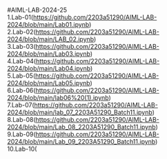 #AIML-LAB-2024-25  
1.Lab-01(https://github.com/2203a51290/AIML-LAB-2024/blob/main/Lab01.ipynb)  
2.Lab-02(https://github.com/2203a51290/AIML-LAB-2024/blob/main/LAB_02.ipynb)  
3.Lab-03(https://github.com/2203a51290/AIML-LAB-2024/blob/main/Lab03.ipynb)  
4.Lab-04(https://github.com/2203a51290/AIML-LAB-2024/blob/main/Lab04.ipynb)  
5.Lab-05(https://github.com/2203a51290/AIML-LAB-2024/blob/main/Lab05.ipynb)  
6.Lab-06(https://github.com/2203a51290/AIML-LAB-2024/blob/main/lab06%20(1).ipynb)  
7.Lab-07(https://github.com/2203a51290/AIML-LAB-2024/blob/main/lab_07_2203A51290_Batch11.ipynb)  
8.Lab-08(https://github.com/2203a51290/AIML-LAB-2024/blob/main/Lab_08_2203A51290_Batch11.ipynb)  
9.Lab-09(https://github.com/2203a51290/AIML-LAB-2024/blob/main/Lab_09_2203A51290_Batch11.ipynb)  
10.Lab-10(

